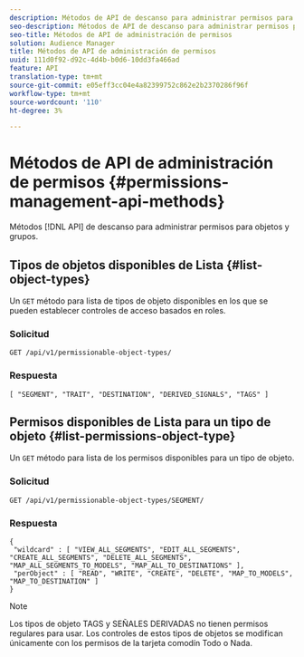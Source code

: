 ```yaml
---
description: Métodos de API de descanso para administrar permisos para objetos y grupos.
seo-description: Métodos de API de descanso para administrar permisos para objetos y grupos.
seo-title: Métodos de API de administración de permisos
solution: Audience Manager
title: Métodos de API de administración de permisos
uuid: 111d0f92-d92c-4d4b-b0d6-10dd3fa466ad
feature: API
translation-type: tm+mt
source-git-commit: e05eff3cc04e4a82399752c862e2b2370286f96f
workflow-type: tm+mt
source-wordcount: '110'
ht-degree: 3%

---
```



# Métodos de API de administración de permisos {#permissions-management-api-methods}

Métodos [!DNL API] de descanso para administrar permisos para objetos y grupos.

<!-- c_rest_api_perm_man.xml -->

## Tipos de objetos disponibles de Lista {#list-object-types}

Un `GET` método para lista de tipos de objeto disponibles en los que se pueden establecer controles de acceso basados en roles.

<!-- r_rest_api_perm_list.xml -->

### Solicitud

`GET /api/v1/permissionable-object-types/`

### Respuesta

```
[ "SEGMENT", "TRAIT", "DESTINATION", "DERIVED_SIGNALS", "TAGS" ]
```

## Permisos disponibles de Lista para un tipo de objeto {#list-permissions-object-type}

Un `GET` método para lista de los permisos disponibles para un tipo de objeto.

<!-- r_rest_api_perm_list_perms.xml -->

### Solicitud

`GET /api/v1/permissionable-object-types/SEGMENT/`

### Respuesta

```
{ 
 "wildcard" : [ "VIEW_ALL_SEGMENTS", "EDIT_ALL_SEGMENTS", "CREATE_ALL_SEGMENTS", "DELETE_ALL_SEGMENTS", "MAP_ALL_SEGMENTS_TO_MODELS", "MAP_ALL_TO_DESTINATIONS" ], 
 "perObject" : [ "READ", "WRITE", "CREATE", "DELETE", "MAP_TO_MODELS", "MAP_TO_DESTINATION" ]
}
```

>[!NOTE]
>
>Los tipos de objeto TAGS y SEÑALES DERIVADAS no tienen permisos regulares para usar. Los controles de estos tipos de objetos se modifican únicamente con los permisos de la tarjeta comodín Todo o Nada.